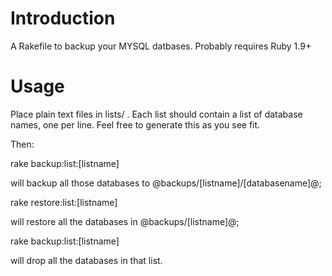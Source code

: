 # Introduction

A Rakefile to backup your MYSQL datbases. Probably requires Ruby 1.9+

# Usage

Place plain text files in lists/ . Each list should contain a list of database names, one per line. Feel free to generate this as you see fit.

Then:

  rake backup:list:[listname]

will backup all those databases to @backups/[listname]/[databasename]@;

  rake restore:list:[listname]

will restore all the databases in @backups/[listname]@;

  rake backup:list:[listname]

will drop all the databases in that list.
